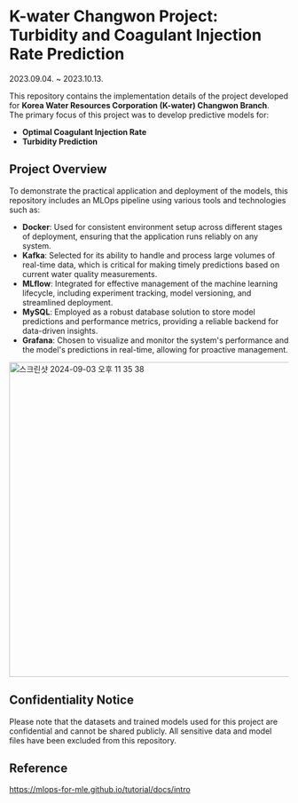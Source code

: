 # K-water Changwon Project: Turbidity and Coagulant Injection Rate Prediction
2023.09.04. ~ 2023.10.13.

This repository contains the implementation details of the project developed for **Korea Water Resources Corporation (K-water) Changwon Branch**.  
The primary focus of this project was to develop predictive models for:
- **Optimal Coagulant Injection Rate**
- **Turbidity Prediction**

## Project Overview

To demonstrate the practical application and deployment of the models, this repository includes an MLOps pipeline using various tools and technologies such as:

- **Docker**: Used for consistent environment setup across different stages of deployment, ensuring that the application runs reliably on any system.
- **Kafka**: Selected for its ability to handle and process large volumes of real-time data, which is critical for making timely predictions based on current water quality measurements.
- **MLflow**: Integrated for effective management of the machine learning lifecycle, including experiment tracking, model versioning, and streamlined deployment.
- **MySQL**: Employed as a robust database solution to store model predictions and performance metrics, providing a reliable backend for data-driven insights.
- **Grafana**: Chosen to visualize and monitor the system's performance and the model's predictions in real-time, allowing for proactive management.


<img width="567" alt="스크린샷 2024-09-03 오후 11 35 38" src="https://github.com/user-attachments/assets/0c48ae1d-849b-497b-9f3b-963d9f7d6e28">



## Confidentiality Notice

Please note that the datasets and trained models used for this project are confidential and cannot be shared publicly. All sensitive data and model files have been excluded from this repository.


## Reference
https://mlops-for-mle.github.io/tutorial/docs/intro
